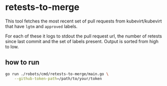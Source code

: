 # retests-to-merge

This tool fetches the most recent set of pull requests from kubevirt/kubevirt that have `lgtm` and `approved` labels.

For each of these it logs to stdout the pull request url, the number of retests since last commit and the set of labels present.
 Output is sorted from high to low.

## how to run

```bash
go run ./robots/cmd/retests-to-merge/main.go \
    --github-token-path=/path/to/your/token
```
